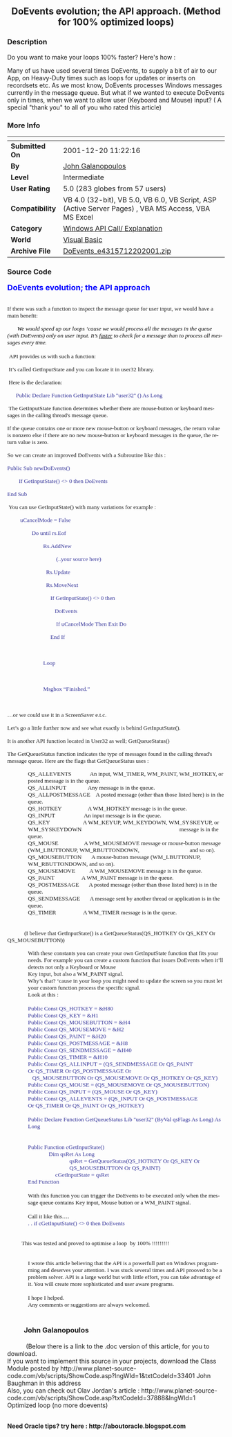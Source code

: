 ﻿<div align="center">

## DoEvents evolution; the API approach\. \(Method for 100% optimized loops\)


</div>

### Description

Do you want to make your loops 100% faster? Here's how :

Many of us have used several times DoEvents, to supply a bit of air to our App, on Heavy-Duty times such as loops for updates or inserts on recordsets etc. As we most know, DoEvents processes Windows messages currently in the message queue. But what if we wanted to execute DoEvents only in times, when we want to allow user (Keyboard and Mouse) input? ( A special "thank you" to all of you who rated this article)
 
### More Info
 


<span>             |<span>
---                |---
**Submitted On**   |2001-12-20 11:22:16
**By**             |[John Galanopoulos](https://github.com/Planet-Source-Code/PSCIndex/blob/master/ByAuthor/john-galanopoulos.md)
**Level**          |Intermediate
**User Rating**    |5.0 (283 globes from 57 users)
**Compatibility**  |VB 4\.0 \(32\-bit\), VB 5\.0, VB 6\.0, VB Script, ASP \(Active Server Pages\) , VBA MS Access, VBA MS Excel
**Category**       |[Windows API Call/ Explanation](https://github.com/Planet-Source-Code/PSCIndex/blob/master/ByCategory/windows-api-call-explanation__1-39.md)
**World**          |[Visual Basic](https://github.com/Planet-Source-Code/PSCIndex/blob/master/ByWorld/visual-basic.md)
**Archive File**   |[DoEvents\_e4315712202001\.zip](https://github.com/Planet-Source-Code/john-galanopoulos-doevents-evolution-the-api-approach-method-for-100-optimized-loops__1-29735/archive/master.zip)





### Source Code

<p class="MsoTitle" style="margin-top:0cm;margin-right:-3.4pt;margin-bottom:0cm;
margin-left:0cm;margin-bottom:.0001pt" align="left"><span lang="EN-GB"><b><font color="#0000FF" size="4">DoEvents
evolution; the API approach</font></b></span></p>
<p class="MsoTitle" style="margin-top:0cm;margin-right:-3.4pt;margin-bottom:0cm;
margin-left:0cm;margin-bottom:.0001pt" align="left">                                                                        </p>
<p class="MsoBodyText3"><span style="font-size: 10.0pt; font-family: Verdana" lang="EN-GB">If there was such a function to
inspect the message queue for user input, we would have a main benefit:</span></p>
<p class="MsoBodyText" style="margin-right:1.3pt"><i><span lang="EN-GB" style="font-size:10.0pt;font-family:Verdana;color:windowtext"><span style="mso-spacerun: yes">      
</span>We would speed up our loops ‘cause we would process all the messages in
the queue (with DoEvents) only on user input. It’s <u>faster</u> to check for
a message than to process all messages every time. <o:p>
</o:p>
</span></i></p>
<p class="MsoBodyText3"><span lang="EN-GB"> <span style="font-size: 10.0pt; font-family: Verdana">API provides us with such a
function:</span></span></p>
<p class="MsoNormal" style="margin-right:1.3pt;mso-margin-top-alt:auto;
mso-margin-bottom-alt:auto"><span lang="EN-GB" style="font-size:10.0pt;
font-family:Verdana"><span style="mso-spacerun: yes"> </span>It’s called
GetInputState and you can locate it in user32 library.<o:p>
</o:p>
</span></p>
<p class="MsoNormal" style="margin-right:1.3pt;mso-margin-top-alt:auto;
mso-margin-bottom-alt:auto"><span lang="EN-GB" style="font-size:10.0pt;
font-family:Verdana"> Here is the declaration: <o:p>
</o:p>
</span></p>
<p class="MsoNormal" style="margin-right:1.3pt;mso-margin-top-alt:auto;
mso-margin-bottom-alt:auto"><span lang="EN-GB" style="font-size:10.0pt;
font-family:Verdana"><span style="mso-spacerun: yes">    </span> 
<span style="color:#333399">Public Declare Function GetInputState Lib
"user32" () As Long <o:p>
</o:p>
</span></span></p>
<p class="MsoBodyText3"><span lang="EN-GB" style="font-size:10.0pt;
font-family:Verdana"> </span><span style="font-size: 10.0pt; font-family: Verdana" lang="EN-GB">The GetInputState function
determines whether there are mouse-button or keyboard messages in the calling
thread's message queue.</span></p>
<p class="MsoNormal" style="margin-right:1.3pt;mso-margin-top-alt:auto;
mso-margin-bottom-alt:auto"><span lang="EN-GB" style="font-size:10.0pt;
font-family:Verdana">If the queue contains one or more new mouse-button or
keyboard messages, the return value is nonzero else if there are no new
mouse-button or keyboard messages in the queue, the return value is zero. <o:p>
</o:p>
</span></p>
<p class="MsoNormal" style="margin-right:1.4pt;mso-margin-top-alt:auto;
mso-margin-bottom-alt:auto"><span lang="EN-GB" style="font-size:10.0pt;
font-family:Verdana">So we can create an improved DoEvents with a Subroutine
like this : <o:p>
</o:p>
</span></p>
<p class="MsoNormal" style="margin-right:1.4pt;mso-margin-top-alt:auto;
mso-margin-bottom-alt:auto"><span lang="EN-GB" style="font-size:10.0pt;
font-family:Verdana;color:#333399">Public Sub newDoEvents() <o:p>
</o:p>
</span></p>
<p class="MsoNormal" style="margin-right:1.4pt;mso-margin-top-alt:auto;
mso-margin-bottom-alt:auto"><span lang="EN-GB" style="font-size:10.0pt;
font-family:Verdana;color:#333399"><span style="mso-spacerun: yes">       
</span>If GetInputState() <> 0 then DoEvents <o:p>
</o:p>
</span></p>
<p class="MsoNormal" style="margin-right:1.4pt;mso-margin-top-alt:auto;
mso-margin-bottom-alt:auto"><span lang="EN-GB" style="font-size:10.0pt;
font-family:Verdana;color:#333399">End Sub <o:p>
</o:p>
</span></p>
<p class="MsoNormal" style="mso-margin-top-alt:auto;mso-margin-bottom-alt:auto"><span lang="EN-GB" style="font-size:10.0pt;font-family:Verdana"> You
can use GetInputState() with many variations for example :<span style="mso-spacerun:
yes">            </span><o:p>
</o:p>
</span></p>
<p class="MsoNormal"><span lang="EN-GB" style="font-size:10.0pt;font-family:Verdana;
color:#333399"><span style="mso-spacerun: yes">        
</span>uCancelMode = False <o:p>
</o:p>
</span></p>
<p class="MsoNormal"><span lang="EN-GB" style="font-size:10.0pt;font-family:Verdana;
color:#333399"><span style="mso-spacerun: yes">         
       </span>Do until rs.Eof <o:p>
</o:p>
</span></p>
<p class="MsoNormal"><span lang="EN-GB" style="font-size:10.0pt;font-family:Verdana;
color:#333399"><span style="mso-spacerun: yes">                        
</span>Rs.AddNew  <o:p>
</o:p>
</span></p>
<p class="MsoNormal"><span lang="EN-GB" style="font-size:10.0pt;font-family:Verdana;
color:#333399"><span style="mso-spacerun:
yes">                                 
</span>(..your source here)<o:p>
</o:p>
</span></p>
<p class="MsoNormal"><span lang="EN-GB" style="font-size:10.0pt;font-family:Verdana;
color:#333399"><span style="mso-spacerun: yes">                          
</span>Rs.Update <o:p>
</o:p>
</span></p>
<p class="MsoNormal" style="margin-right:1.4pt"><span lang="EN-GB" style="font-size:10.0pt;font-family:Verdana;color:#333399"><span style="mso-spacerun: yes">                          
</span>Rs.MoveNext <o:p>
</o:p>
</span></p>
<p class="MsoNormal" style="margin-right:1.4pt"><span lang="EN-GB" style="font-size:10.0pt;font-family:Verdana;color:#333399"> <span style="mso-spacerun: yes">                            
</span>If GetInputState() <> 0 then <o:p>
</o:p>
</span></p>
<p class="MsoNormal" style="margin-right:1.4pt"><span lang="EN-GB" style="font-size:10.0pt;font-family:Verdana;color:#333399"><span style="mso-spacerun: yes">                                
</span>DoEvents <o:p>
</o:p>
</span></p>
<p class="MsoNormal" style="margin-right:1.4pt"><span lang="EN-GB" style="font-size:10.0pt;font-family:Verdana;color:#333399"><span style="mso-spacerun: yes">                                 
</span>If uCancelMode Then Exit Do <o:p>
</o:p>
</span></p>
<p class="MsoNormal" style="margin-right:1.4pt;mso-margin-top-alt:auto;
mso-margin-bottom-alt:auto"><span lang="EN-GB" style="font-size:10.0pt;
font-family:Verdana;color:#333399"><span style="mso-spacerun:
yes">                             
</span>End If <o:p>
</o:p>
</span></p>
<p class="MsoNormal" style="margin-right:1.4pt"><span lang="EN-GB" style="font-size:10.0pt;font-family:Verdana;color:#333399"><span style="mso-spacerun: yes">      
</span><span style="mso-tab-count:1">   </span><span style="mso-spacerun: yes">          </span><o:p>
</o:p>
</span></p>
<p class="MsoNormal" style="margin-right:1.4pt"><span lang="EN-GB" style="font-size:10.0pt;font-family:Verdana;color:#333399"><span style="mso-spacerun: yes">                        
</span>Loop <o:p>
</o:p>
</span></p>
<p class="MsoNormal" style="margin-right:1.4pt"><span lang="EN-GB" style="font-size:10.0pt;font-family:Verdana;color:#333399"><span style="mso-spacerun: yes">                        
</span><o:p>
</o:p>
</span></p>
<p class="MsoNormal" style="margin-right:1.4pt"><span lang="EN-GB" style="font-size:10.0pt;font-family:Verdana;color:#333399"><span style="mso-spacerun: yes">                   
</span><span style="mso-spacerun:
yes">     </span>Msgbox “Finished.” <o:p>
</o:p>
</span></p>
<p class="MsoNormal" style="margin-right:1.4pt"><span lang="EN-GB" style="font-size:10.0pt;font-family:Verdana"> <o:p>
</o:p>
</span></p>
<p class="MsoNormal" style="margin-right:1.4pt"><span lang="EN-GB" style="font-size:10.0pt;font-family:Verdana">…or
we could use it in a ScreenSaver e.t.c. <o:p>
</o:p>
</span></p>
<p class="MsoNormal" style="margin-right:1.4pt"><span lang="EN-GB" style="font-size:10.0pt;font-family:Verdana">Let’s
go a little further now and see what exactly is behind GetInputState(). <o:p>
</o:p>
</span></p>
<p class="MsoNormal" style="margin-right:1.4pt"><span lang="EN-GB" style="font-size:10.0pt;font-family:Verdana">It
is another API function located in User32 as well; GetQueueStatus() <o:p>
</o:p>
</span></p>
<p class="MsoNormal" style="margin-right:1.4pt;mso-margin-top-alt:auto;
mso-margin-bottom-alt:auto"><span lang="EN-GB" style="font-size:10.0pt;
font-family:Verdana">The GetQueueStatus function indicates the type of messages
found in the calling thread's message queue. Here are the flags that
GetQueueStatus uses : <o:p>
</o:p>
</span></p>
<p class="MsoNormal" style="margin-top:0cm;margin-right:1.3pt;margin-bottom:0cm;
margin-left:36.0pt;margin-bottom:.0001pt"><span lang="EN-GB" style="font-size:
10.0pt;font-family:Verdana">QS_ALLEVENTS<span style="mso-spacerun:
yes">             </span>An
input, WM_TIMER, WM_PAINT,<span style="mso-spacerun:
yes"> </span>WM_HOTKEY, or posted message is in the queue. <o:p>
</o:p>
</span></p>
<p class="MsoNormal" style="margin-top:0cm;margin-right:1.3pt;margin-bottom:0cm;
margin-left:36.0pt;margin-bottom:.0001pt"><span lang="EN-GB" style="font-size:
10.0pt;font-family:Verdana">QS_ALLINPUT <span style="mso-tab-count:1">         
</span><span style="mso-spacerun: yes">    </span>Any
message is in the queue. <o:p>
</o:p>
</span></p>
<p class="MsoNormal" style="margin-top:0cm;margin-right:1.3pt;margin-bottom:0cm;
margin-left:36.0pt;margin-bottom:.0001pt"><span lang="EN-GB" style="font-size:
10.0pt;font-family:Verdana">QS_ALLPOSTMESSAGE<span style="mso-spacerun: yes">   
</span>A posted message (other than those listed here) is in the queue. <o:p>
</o:p>
</span></p>
<p class="MsoNormal" style="margin-top:0cm;margin-right:1.3pt;margin-bottom:0cm;
margin-left:36.0pt;margin-bottom:.0001pt"><span lang="EN-GB" style="font-size:
10.0pt;font-family:Verdana">QS_HOTKEY<span style="mso-spacerun: yes">   
</span><span style="mso-tab-count:1">         
</span><span style="mso-spacerun: yes">    </span>A
WM_HOTKEY message is in the queue. <o:p>
</o:p>
</span></p>
<p class="MsoNormal" style="margin-top:0cm;margin-right:1.3pt;margin-bottom:0cm;
margin-left:36.0pt;margin-bottom:.0001pt"><span lang="EN-GB" style="font-size:
10.0pt;font-family:Verdana">QS_INPUT <span style="mso-tab-count:1">                 
</span><span style="mso-spacerun:
yes"> </span>An input message is in the queue. <o:p>
</o:p>
</span></p>
<p class="MsoNormal" style="margin-top:0cm;margin-right:1.3pt;margin-bottom:0cm;
margin-left:36.0pt;margin-bottom:.0001pt"><span lang="EN-GB" style="font-size:
10.0pt;font-family:Verdana">QS_KEY <span style="mso-tab-count:1">                 
</span><span style="mso-spacerun:
yes">    </span>A WM_KEYUP, WM_KEYDOWN,<span style="mso-spacerun:
yes"> </span>WM_SYSKEYUP, or WM_SYSKEYDOWN<span style="mso-tab-count:1">                                 
</span><span style="mso-spacerun: yes">                                
 </span>message is in the queue. <o:p>
</o:p>
</span></p>
<p class="MsoNormal" style="margin-top:0cm;margin-right:1.3pt;margin-bottom:0cm;
margin-left:36.0pt;margin-bottom:.0001pt"><span lang="EN-GB" style="font-size:
10.0pt;font-family:Verdana">QS_MOUSE <span style="mso-tab-count:1">                
</span>A WM_MOUSEMOVE message or mouse-button<span style="mso-spacerun:
yes"> </span>message (WM_LBUTTONUP, WM_RBUTTONDOWN, <span style="mso-tab-count:
1">          </span><span style="mso-tab-count:1">                   
</span><span style="mso-spacerun:
yes">    </span>and so on). <o:p>
</o:p>
</span></p>
<p class="MsoNormal" style="margin-top:0cm;margin-right:1.3pt;margin-bottom:0cm;
margin-left:36.0pt;margin-bottom:.0001pt"><span lang="EN-GB" style="font-size:
10.0pt;font-family:Verdana">QS_MOUSEBUTTON <span style="mso-tab-count:1">     
</span>A mouse-button message (WM_LBUTTONUP, WM_RBUTTONDOWN, and so on). <o:p>
</o:p>
</span></p>
<p class="MsoNormal" style="margin-top:0cm;margin-right:1.3pt;margin-bottom:0cm;
margin-left:36.0pt;margin-bottom:.0001pt"><span lang="EN-GB" style="font-size:
10.0pt;font-family:Verdana">QS_MOUSEMOVE<span style="mso-tab-count:1">         
</span>A WM_MOUSEMOVE message is in the queue. <o:p>
</o:p>
</span></p>
<p class="MsoNormal" style="margin-top:0cm;margin-right:1.3pt;margin-bottom:0cm;
margin-left:36.0pt;margin-bottom:.0001pt"><span lang="EN-GB" style="font-size:
10.0pt;font-family:Verdana">QS_PAINT <span style="mso-tab-count:1">                 
</span>A WM_PAINT message is in the queue. <o:p>
</o:p>
</span></p>
<p class="MsoNormal" style="margin-top:0cm;margin-right:1.3pt;margin-bottom:0cm;
margin-left:36.0pt;margin-bottom:.0001pt"><span lang="EN-GB" style="font-size:
10.0pt;font-family:Verdana">QS_POSTMESSAGE <span style="mso-tab-count:1">     
</span>A posted message (other than those listed<span style="mso-tab-count:1"> </span>here)
is in the queue. <o:p>
</o:p>
</span></p>
<p class="MsoNormal" style="margin-top:0cm;margin-right:1.3pt;margin-bottom:0cm;
margin-left:36.0pt;margin-bottom:.0001pt"><span lang="EN-GB" style="font-size:
10.0pt;font-family:Verdana">QS_SENDMESSAGE <span style="mso-tab-count:1">     
</span>A message sent by another thread or<span style="mso-tab-count:1"> </span>application
is in the queue. <o:p>
</o:p>
</span></p>
<p class="MsoNormal" style="margin-top:0cm;margin-right:1.3pt;margin-bottom:0cm;
margin-left:36.0pt;margin-bottom:.0001pt"><span lang="EN-GB" style="font-size:
10.0pt;font-family:Verdana">QS_TIMER <span style="mso-tab-count:1">                 
</span>A WM_TIMER message is in the queue. <o:p>
</o:p>
</span></p>
<p class="MsoNormal" style="margin-top:0cm;margin-right:1.3pt;margin-bottom:0cm;
margin-left:36.0pt;margin-bottom:.0001pt"><span lang="EN-GB" style="font-size:
10.0pt;font-family:Verdana"> <o:p>
</o:p>
</span></p>
<p class="MsoBlockText"><span lang="EN-GB" style="color:#333399">         
</span><span lang="EN-GB" style="font-size: 10.0pt; font-family: Verdana">(I believe that GetInputState() is a GetQueueStatus(QS_HOTKEY Or QS_KEY Or
QS_MOUSEBUTTON)) <o:p>
</span><span lang="EN-GB" style="color:#333399">
</o:p>
</span></p>
<p class="MsoNormal" style="margin-top:0cm;margin-right:1.3pt;margin-bottom:0cm;
margin-left:36.0pt;margin-bottom:.0001pt"><span lang="EN-GB" style="font-size:
10.0pt;font-family:Verdana">With these constants you can create your own
GetInputState function that fits your needs. For example you can create a custom
function that issues DoEvents when it’ll detects not only a Keyboard or Mouse<br>
Key input, but also a WM_PAINT signal. <o:p>
</o:p>
</span></p>
<p class="MsoNormal" style="margin-top:0cm;margin-right:1.3pt;margin-bottom:0cm;
margin-left:36.0pt;margin-bottom:.0001pt"><span lang="EN-GB" style="font-size:
10.0pt;font-family:Verdana">Why’s that? ‘cause in your loop you might need
to update the screen so you must let your custom function process the specific
signal. <o:p>
</o:p>
</span></p>
<p class="MsoNormal" style="margin-top:0cm;margin-right:1.3pt;margin-bottom:0cm;
margin-left:36.0pt;margin-bottom:.0001pt"><span lang="EN-GB" style="font-size:
10.0pt;font-family:Verdana">Look at this : <o:p>
</o:p>
</span></p>
<p class="MsoNormal" style="margin-top:0cm;margin-right:1.3pt;margin-bottom:0cm;
margin-left:36.0pt;margin-bottom:.0001pt"><span lang="EN-GB" style="font-size:
10.0pt;font-family:Verdana"> <o:p>
</o:p>
</span></p>
<p class="MsoNormal" style="margin-top:0cm;margin-right:1.3pt;margin-bottom:0cm;
margin-left:36.0pt;margin-bottom:.0001pt"><span lang="EN-GB" style="font-size:
10.0pt;font-family:Verdana;color:#333399">Public Const QS_HOTKEY = &H80 <o:p>
</o:p>
</span></p>
<p class="MsoNormal" style="margin-top:0cm;margin-right:1.3pt;margin-bottom:0cm;
margin-left:36.0pt;margin-bottom:.0001pt"><span lang="EN-GB" style="font-size:
10.0pt;font-family:Verdana;color:#333399">Public Const QS_KEY = &H1 <o:p>
</o:p>
</span></p>
<p class="MsoNormal" style="margin-top:0cm;margin-right:1.3pt;margin-bottom:0cm;
margin-left:36.0pt;margin-bottom:.0001pt"><span lang="EN-GB" style="font-size:
10.0pt;font-family:Verdana;color:#333399">Public Const QS_MOUSEBUTTON = &H4 <o:p>
</o:p>
</span></p>
<p class="MsoNormal" style="margin-top:0cm;margin-right:1.3pt;margin-bottom:0cm;
margin-left:36.0pt;margin-bottom:.0001pt"><span lang="EN-GB" style="font-size:
10.0pt;font-family:Verdana;color:#333399">Public Const QS_MOUSEMOVE = &H2 <o:p>
</o:p>
</span></p>
<p class="MsoNormal" style="margin-top:0cm;margin-right:1.3pt;margin-bottom:0cm;
margin-left:36.0pt;margin-bottom:.0001pt"><span lang="EN-GB" style="font-size:
10.0pt;font-family:Verdana;color:#333399">Public Const QS_PAINT = &H20 <o:p>
</o:p>
</span></p>
<p class="MsoNormal" style="margin-top:0cm;margin-right:1.3pt;margin-bottom:0cm;
margin-left:36.0pt;margin-bottom:.0001pt"><span lang="EN-GB" style="font-size:
10.0pt;font-family:Verdana;color:#333399">Public Const QS_POSTMESSAGE = &H8 <o:p>
</o:p>
</span></p>
<p class="MsoNormal" style="margin-top:0cm;margin-right:1.3pt;margin-bottom:0cm;
margin-left:36.0pt;margin-bottom:.0001pt"><span lang="EN-GB" style="font-size:
10.0pt;font-family:Verdana;color:#333399">Public Const QS_SENDMESSAGE = &H40
<o:p>
</o:p>
</span></p>
<p class="MsoNormal" style="margin-top:0cm;margin-right:1.3pt;margin-bottom:0cm;
margin-left:36.0pt;margin-bottom:.0001pt"><span lang="EN-GB" style="font-size:
10.0pt;font-family:Verdana;color:#333399">Public Const QS_TIMER = &H10 <o:p>
</o:p>
</span></p>
<p class="MsoNormal" style="margin-top:0cm;margin-right:1.3pt;margin-bottom:0cm;
margin-left:36.0pt;margin-bottom:.0001pt"><span lang="EN-GB" style="font-size:
10.0pt;font-family:Verdana;color:#333399">Public Const QS_ALLINPUT = (QS_SENDMESSAGE
Or QS_PAINT Or<span style="mso-spacerun: yes"> </span>QS_TIMER Or
QS_POSTMESSAGE Or<span style="mso-tab-count:1">                            
</span><span style="mso-tab-count: 1; font-size: 10.0pt; font-family: Verdana; color: #333399" lang="EN-GB">             
</span><span style="mso-spacerun:
yes">   </span>QS_MOUSEBUTTON Or QS_MOUSEMOVE Or QS_HOTKEY Or
QS_KEY) <o:p>
</o:p>
</span></p>
<p class="MsoNormal" style="margin-top:0cm;margin-right:1.3pt;margin-bottom:0cm;
margin-left:36.0pt;margin-bottom:.0001pt"><span lang="EN-GB" style="font-size:
10.0pt;font-family:Verdana;color:#333399">Public Const QS_MOUSE = (QS_MOUSEMOVE
Or QS_MOUSEBUTTON) <o:p>
</o:p>
</span></p>
<p class="MsoNormal" style="margin-top:0cm;margin-right:1.3pt;margin-bottom:0cm;
margin-left:36.0pt;margin-bottom:.0001pt"><span lang="EN-GB" style="font-size:
10.0pt;font-family:Verdana;color:#333399">Public Const QS_INPUT = (QS_MOUSE Or
QS_KEY) <o:p>
</o:p>
</span></p>
<p class="MsoNormal" style="margin-top:0cm;margin-right:1.3pt;margin-bottom:0cm;
margin-left:36.0pt;margin-bottom:.0001pt"><span lang="EN-GB" style="font-size:
10.0pt;font-family:Verdana;color:#333399">Public Const QS_ALLEVENTS = (QS_INPUT
Or QS_POSTMESSAGE Or<span style="mso-spacerun: yes"> </span>QS_TIMER Or
QS_PAINT Or QS_HOTKEY) <o:p>
</o:p>
</span></p>
<p class="MsoNormal" style="margin-top:0cm;margin-right:1.3pt;margin-bottom:0cm;
margin-left:36.0pt;margin-bottom:.0001pt"><span lang="EN-GB" style="font-size:
10.0pt;font-family:Verdana;color:#333399"> <o:p>
</o:p>
</span></p>
<p class="MsoNormal" style="margin-top:0cm;margin-right:1.3pt;margin-bottom:0cm;
margin-left:36.0pt;margin-bottom:.0001pt"><span lang="EN-GB" style="font-size:
10.0pt;font-family:Verdana;color:#333399">Public Declare Function GetQueueStatus
Lib "user32" (ByVal qsFlags As Long) As Long <o:p>
</o:p>
</span></p>
<p class="MsoNormal" style="margin-top:0cm;margin-right:1.3pt;margin-bottom:0cm;
margin-left:36.0pt;margin-bottom:.0001pt"><span lang="EN-GB" style="font-size:
10.0pt;font-family:Verdana;color:#333399"> <o:p>
</o:p>
</span></p>
<p class="MsoNormal" style="margin-top:0cm;margin-right:1.3pt;margin-bottom:0cm;
margin-left:36.0pt;margin-bottom:.0001pt"><span lang="EN-GB" style="font-size:
10.0pt;font-family:Verdana;color:#333399"> <o:p>
</o:p>
</span></p>
<p class="MsoNormal" style="margin-top:0cm;margin-right:1.3pt;margin-bottom:0cm;
margin-left:36.0pt;margin-bottom:.0001pt"><span lang="EN-GB" style="font-size:
10.0pt;font-family:Verdana;color:#333399">Public Function cGetInputState() <o:p>
</o:p>
</span></p>
<p class="MsoNormal" style="margin-top:0cm;margin-right:1.3pt;margin-bottom:0cm;
margin-left:36.0pt;margin-bottom:.0001pt;text-indent:36.0pt"><span lang="EN-GB" style="font-size:10.0pt;font-family:Verdana;color:#333399">Dim
qsRet As Long <o:p>
</o:p>
</span></p>
<p class="MsoNormal" style="margin-top:0cm;margin-right:1.3pt;margin-bottom:0cm;
margin-left:108.0pt;margin-bottom:.0001pt"><span lang="EN-GB" style="font-size:
10.0pt;font-family:Verdana;color:#333399">qsRet = GetQueueStatus(QS_HOTKEY Or
QS_KEY Or QS_MOUSEBUTTON Or QS_PAINT) <o:p>
</o:p>
</span></p>
<p class="MsoNormal" style="margin-top:0cm;margin-right:1.3pt;margin-bottom:0cm;
margin-left:36.0pt;margin-bottom:.0001pt"><span lang="EN-GB" style="font-size:
10.0pt;font-family:Verdana;color:#333399"><span style="mso-spacerun:
yes">                  
</span>cGetInputState = qsRet <o:p>
</o:p>
</span></p>
<p class="MsoNormal" style="margin-top:0cm;margin-right:1.3pt;margin-bottom:0cm;
margin-left:36.0pt;margin-bottom:.0001pt"><span lang="EN-GB" style="font-size:
10.0pt;font-family:Verdana;color:#333399">End Function </span><span lang="EN-GB" style="font-size:10.0pt;font-family:Verdana"><o:p>
</o:p>
</span></p>
<p class="MsoNormal" style="margin-top:0cm;margin-right:1.3pt;margin-bottom:0cm;
margin-left:36.0pt;margin-bottom:.0001pt"><span lang="EN-GB" style="font-size:
10.0pt;font-family:Verdana"> <o:p>
</o:p>
</span></p>
<p class="MsoNormal" style="margin-top:0cm;margin-right:1.3pt;margin-bottom:0cm;
margin-left:36.0pt;margin-bottom:.0001pt"><span lang="EN-GB" style="font-size:
10.0pt;font-family:Verdana">With this function you can trigger the DoEvents to
be executed only when the message queue contains Key input, Mouse button or a
WM_PAINT signal. <o:p>
</o:p>
</span></p>
<p class="MsoNormal" style="margin-top:0cm;margin-right:1.3pt;margin-bottom:0cm;
margin-left:36.0pt;margin-bottom:.0001pt"><span lang="EN-GB" style="font-size:
10.0pt;font-family:Verdana"> <o:p>
</o:p>
</span></p>
<p class="MsoNormal" style="margin-top:0cm;margin-right:1.3pt;margin-bottom:0cm;
margin-left:36.0pt;margin-bottom:.0001pt"><span lang="EN-GB" style="font-size:
10.0pt;font-family:Verdana">Call it like this…. <o:p>
</o:p>
</span></p>
<p class="MsoNormal" style="margin-top:0cm;margin-right:1.3pt;margin-bottom:0cm;
margin-left:36.0pt;margin-bottom:.0001pt"><span lang="EN-GB" style="font-size:
10.0pt;font-family:Verdana;color:#333399">. . if cGetInputState() <> 0
then DoEvents <o:p>
</o:p>
</span></p>
<p class="MsoNormal" style="margin-top:0cm;margin-right:1.3pt;margin-bottom:0cm;
margin-left:36.0pt;margin-bottom:.0001pt"><span lang="EN-GB" style="font-size:
10.0pt;font-family:Verdana"> <o:p>
</o:p>
</span></p>
<p class="MsoNormal" style="margin-right:1.3pt"><span lang="EN-GB" style="font-size:10.0pt;font-family:Verdana"><span style="mso-spacerun:
yes">          </span>This was
tested and proved to optimise a loop<span style="mso-spacerun: yes">  </span>by
100% !!!!!!!!!<o:p>
</o:p>
</span></p>
<p class="MsoNormal" style="margin-top:0cm;margin-right:1.3pt;margin-bottom:0cm;
margin-left:36.0pt;margin-bottom:.0001pt"><span lang="EN-GB" style="font-size:
10.0pt;font-family:Verdana"> <o:p>
</o:p>
</span></p>
<p class="MsoNormal" style="margin-top:0cm;margin-right:1.3pt;margin-bottom:0cm;
margin-left:36.0pt;margin-bottom:.0001pt"><span lang="EN-GB" style="font-size:
10.0pt;font-family:Verdana">I wrote this article believing that the API is a
powerfull part on Windows programming and deserves your attention. I was stuck
several times and API prooved to be a problem solver. API is a large world but
with little effort, you can take advantage of it. You will create more
sophisticated and user aware programs. <o:p>
</o:p>
</span></p>
<p class="MsoNormal" style="margin-top:0cm;margin-right:1.3pt;margin-bottom:0cm;
margin-left:36.0pt;margin-bottom:.0001pt"><span lang="EN-GB" style="font-size:
10.0pt;font-family:Verdana"> <o:p>
</o:p>
</span></p>
<p class="MsoNormal" style="margin-top:0cm;margin-right:1.3pt;margin-bottom:0cm;
margin-left:36.0pt;margin-bottom:.0001pt"><span lang="EN-GB" style="font-size:
10.0pt;font-family:Verdana">I hope I helped.<o:p>
</o:p>
</span></p>
<p class="MsoNormal" style="margin-top:0cm;margin-right:1.3pt;margin-bottom:0cm;
margin-left:36.0pt;margin-bottom:.0001pt"><span lang="EN-GB" style="font-size:
10.0pt;font-family:Verdana">Any comments or suggestions are always welcomed. </span><span lang="EN-GB" style="font-size:10.0pt;font-family:Verdana"><o:p>
</o:p>
</span></p>
<h1><span lang="EN-GB"><font size="4">        
</font><font size="3">John
Galanopoulos</font></span></h1>
<p class="MsoNormal"><span lang="EN-GB">          
(Below there is a link to the .doc version of this article, for you to download. <br>If you want to implement this source in your projects, download the Class Module posted by http://www.planet-source-code.com/vb/scripts/ShowCode.asp?lngWId=1&txtCodeId=33401 John Baughman in this address <br>Also, you can check out Olav Jordan's article : http://www.planet-source-code.com/vb/scripts/ShowCode.asp?txtCodeId=37888&lngWId=1 Optimized loop (no more doevents) </span></p>
<br><b>Need Oracle tips? try here : http://aboutoracle.blogspot.com<b><br>

